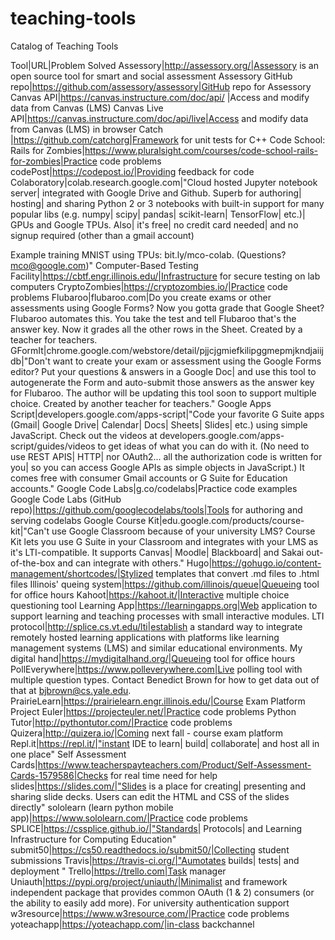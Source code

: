 # teaching-tools
Catalog of Teaching Tools

Tool|URL|Problem Solved
Assessory|http://assessory.org/|Assessory is an open source tool for smart and social assessment
Assessory GitHub repo|https://github.com/assessory/assessory|GitHub repo for Assessory
Canvas API|https://canvas.instructure.com/doc/api/ |Access and modify data from Canvas (LMS)
Canvas Live API|https://canvas.instructure.com/doc/api/live|Access and modify data from Canvas (LMS) in browser
Catch |https://github.com/catchorg|Framework for unit tests for C++
Code School: Rails for Zombies|https://www.pluralsight.com/courses/code-school-rails-for-zombies|Practice code problems
codePost|https://codepost.io/|Providing feedback for code
Colaboratory|colab.research.google.com|"Cloud hosted Jupyter notebook server| integrated with Google Drive and Github. Superb for authoring| hosting| and sharing Python 2 or 3 notebooks with built-in support for many popular libs (e.g. numpy| scipy| pandas| scikit-learn| TensorFlow| etc.)| GPUs and Google TPUs. Also| it's free| no credit card needed| and no signup required (other than a gmail account)

Example training MNIST using TPUs: bit.ly/mco-colab. (Questions? mco@google.com)"
Computer-Based Testing Facility|https://cbtf.engr.illinois.edu/|Infrastructure for secure testing on lab computers
CryptoZombies|https://cryptozombies.io/|Practice code problems
Flubaroo|flubaroo.com|Do you create exams or other assessments using Google Forms? Now you gotta grade that Google Sheet? Flubaroo automates this. You take the test and tell Flubaroo that's the answer key. Now it grades all the other rows in the Sheet. Created by a teacher for teachers.
GFormIt|chrome.google.com/webstore/detail/pjjcjgmiefkilipggmepmjkndjaiijdb|"Don't want to create your exam or assessment using the Google Forms editor? Put your questions & answers in a Google Doc| and use this tool to autogenerate the Form and auto-submit those answers as the answer key for Flubaroo. The author will be updating this tool soon to support multiple choice. Created by another teacher for teachers."
Google Apps Script|developers.google.com/apps-script|"Code your favorite G Suite apps (Gmail| Google Drive| Calendar| Docs| Sheets| Slides| etc.) using simple JavaScript. Check out the videos at developers.google.com/apps-script/guides/videos to get ideas of what you can do with it. (No need to use REST APIS| HTTP| nor OAuth2... all the authorization code is written for you| so you can access Google APIs as simple objects in JavaScript.) It comes free with consumer Gmail accounts or G Suite for Education accounts."
Google Code Labs|g.co/codelabs|Practice code examples
Google Code Labs (GitHub repo)|https://github.com/googlecodelabs/tools|Tools for authoring and serving codelabs
Google Course Kit|edu.google.com/products/course-kit|"Can't use Google Classroom because of your university LMS? Course Kit lets you use G Suite in your Classroom and integrates with your LMS as it's LTI-compatible. It supports Canvas| Moodle| Blackboard| and Sakai out-of-the-box and can integrate with others."
Hugo|https://gohugo.io/content-management/shortcodes/|Stylized templates that convert .md files to .html files
Illinois' queing system|https://github.com/illinois/queue|Queueing tool for office hours
Kahoot|https://kahoot.it/|Interactive multiple choice questioning tool
Learning App|https://learningapps.org|Web application to support learning and teaching processes with small interactive modules.
LTI protocol|http://splice.cs.vt.edu/lti|establish a standard way to integrate remotely hosted learning applications with platforms like learning management systems (LMS) and similar educational environments.
My digital hand|https://mydigitalhand.org/|Queueing tool for office hours
PollEverywhere|https://www.polleverywhere.com|Live polling tool with multiple question types. Contact Benedict Brown for how to get data out of that at bjbrown@cs.yale.edu. 
PrairieLearn|https://prairielearn.engr.illinois.edu/|Course Exam Platform
Project Euler|https://projecteuler.net/|Practice code problems
Python Tutor|http://pythontutor.com/|Practice code problems
Quizera|http://quizera.io/|Coming next fall - course exam platform
Repl.it|https://repl.it/|"instant IDE to learn| build| collaborate| and host all in one place"
Self Assessment Cards|https://www.teacherspayteachers.com/Product/Self-Assessment-Cards-1579586|Checks for real time need for help
slides|https://slides.com/|"Slides is a place for creating| presenting and sharing slide decks. Users can edit the HTML and CSS of the slides directly"
sololearn (learn python mobile app)|https://www.sololearn.com/|Practice code problems
SPLICE|https://cssplice.github.io/|"Standards| Protocols| and Learning Infrastructure for Computing Education"
submit50|https://cs50.readthedocs.io/submit50/|Collecting student submissions
Travis|https://travis-ci.org/|"Aumotates builds| tests| and deployment "
Trello|https://trello.com|Task manager
Uniauth|https://pypi.org/project/uniauth/|Minimalist and framework independent package that provides common OAuth (1 & 2) consumers (or the ability to easily add more). For university authentication support
w3resource|https://www.w3resource.com/|Practice code problems
yoteachapp|https://yoteachapp.com/|in-class backchannel

